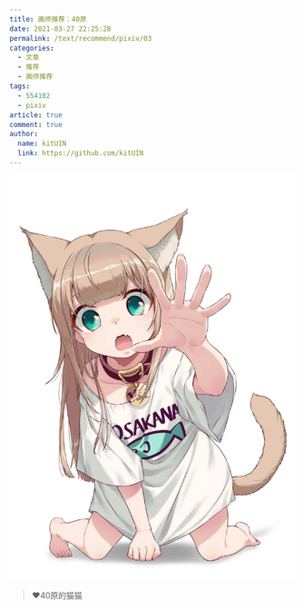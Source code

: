 ```yaml
---
title: 画师推荐：40原
date: 2021-03-27 22:25:28
permalink: /text/recommend/pixiv/03
categories:
  - 文章
  - 推荐
  - 画师推荐
tags:
  - 554102
  - pixiv
article: true
comment: true
author: 
  name: kitUIN
  link: https://github.com/kitUIN
---
```

![img](/img/bg03.png)

> :heart:40原的猫猫  

<!-- more -->